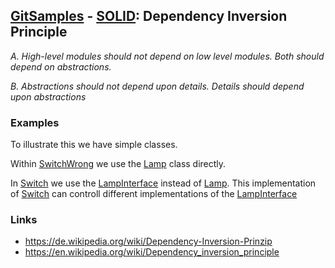 ## [GitSamples](/../../tree/master) - [SOLID](/../../tree/java-design-pattern/test/samples/solid): Dependency Inversion Principle
<cite>A. High-level modules should not depend on low level modules. Both should depend on abstractions.</cite>

<cite>B. Abstractions should not depend upon details. Details should depend upon abstractions</cite>
### Examples
To illustrate this we have simple classes. 

Within [SwitchWrong](SwitchWrong.java) we use the [Lamp](LampWrong.java) class directly. 

In [Switch](Switch.java) we use the [LampInterface](LampInterface.java) instead of [Lamp](Lamp.java). This implementation of
[Switch](Switch.java) can controll different implementations of the [LampInterface](LampInterface.java)



### Links
* https://de.wikipedia.org/wiki/Dependency-Inversion-Prinzip
* https://en.wikipedia.org/wiki/Dependency_inversion_principle
